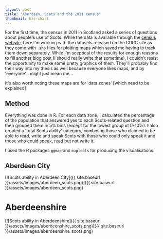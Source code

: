 ```yaml
---
layout: post
title: "Aberdeen, Scots and the 2011 census"
thumbnail: bar-chart
---
```

For the first time, the census in 2011 in Scotland asked a series of questions about people's use of Scots. While the data is available through the [census website](http://www.scotlandscensus.gov.uk/census-results), here I'm working with the datasets released on the CDRC site as they come with ```.shp``` files for plotting maps which saved me having to track them down separately. While I'm sceptical of the results for enough reasons to fill another blog post (I should really write that sometime), I couldn't resist the opportunity to make some pretty graphics of them. They'll probably find their way into my thesis as well because everyone likes maps, and by 'everyone' I might just mean me...

It's also worth noting these maps are for 'data zones' [which need to be explained]


## Method
Everything was done in R. For each data zone, I calculated the percentage of the population that answered yes to each Scots-related question and then grouped them in 5% bins (except for the lowest group of 0-10%). I also created a 'total Scots ability' category, combining those who claimed to be able to read, write and speak Scots with those who could only speak it and those who could speak, read but not write it.


I used the R packages ```ggmap``` and ```maptools``` for producing the visualisations.

## Aberdeen City
[![Scots ability in Aberdeen City]({{ site.baseurl }}/assets/images/aberdeen_scots.png)]({{ site.baseurl }}/assets/images/aberdeen_scots.png)


# Aberdeenshire

[![Scots ability in Aberdeenshire]({{ site.baseurl }}/assets/images/aberdeenshire_scots.png)]({{ site.baseurl }}/assets/images/aberdeenshire_scots.png)
